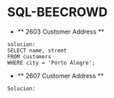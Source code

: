 # SQL-BEECROWD
- ** 2603 Customer Address **
```
solucion:
SELECT name, street
FROM customers
WHERE city = 'Porto Alegre';
```
- ** 2607 Customer Address **
```
Solucion:

```
